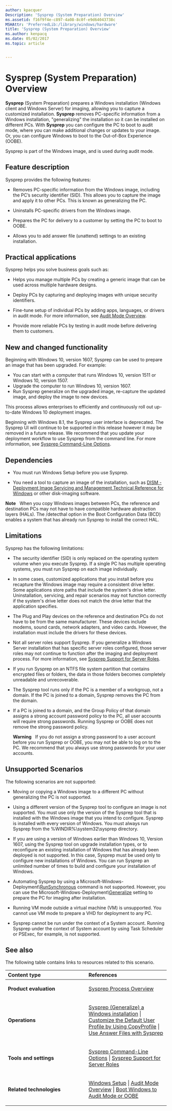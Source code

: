 ```yaml
---
author: kpacquer
Description: 'Sysprep (System Preparation) Overview'
ms.assetid: f16f9f4e-c897-4a08-8c0f-e9d64043738c
MSHAttr: 'PreferredLib:/library/windows/hardware'
title: 'Sysprep (System Preparation) Overview'
ms.author: kenpacq
ms.date: 05/02/2017
ms.topic: article


---
```


# Sysprep (System Preparation) Overview

**Sysprep** (System Preparation) prepares a Windows installation (Windows client and Windows Server) for imaging, allowing you to capture a customized installation. **Sysprep** removes PC-specific information from a Windows installation, "generalizing" the installation so it can be installed on different PCs. With **Sysprep** you can configure the PC to boot to audit mode, where you can make additional changes or updates to your image. Or, you can configure Windows to boot to the Out-of-Box Experience (OOBE).

Sysprep is part of the Windows image, and is used during audit mode.

## <span id="BKMK_OVER"></span><span id="bkmk_over"></span>Feature description


Sysprep provides the following features:

-   Removes PC-specific information from the Windows image, including the PC’s security identifier (SID). This allows you to capture the image and apply it to other PCs. This is known as generalizing the PC.

-   Uninstalls PC-specific drivers from the Windows image.

-   Prepares the PC for delivery to a customer by setting the PC to boot to OOBE.

-   Allows you to add answer file (unattend) settings to an existing installation.

## <span id="BKMK_APP"></span><span id="bkmk_app"></span>Practical applications


Sysprep helps you solve business goals such as:

-   Helps you manage multiple PCs by creating a generic image that can be used across multiple hardware designs.

-   Deploy PCs by capturing and deploying images with unique security identifiers.

-   Fine-tune setup of individual PCs by adding apps, languages, or drivers in audit mode. For more information, see [Audit Mode Overview](audit-mode-overview.md).

-   Provide more reliable PCs by testing in audit mode before delivering them to customers.

## <span id="BKMK_NEW"></span><span id="bkmk_new"></span>New and changed functionality

Beginning with Windows 10, version 1607, Sysprep can be used to prepare an image that has been upgraded. For example:

- You can start with a computer that runs Windows 10, version 1511 or Windows 10, version 1507.
- Upgrade the computer to run Windows 10, version 1607.
- Run Sysprep generalize on the upgraded image, re-capture the updated image, and deploy the image to new devices.

This process allows enterprises to efficiently and continuously roll out up-to-date Windows 10 deployment images. 

Beginning with Windows 8.1, the Sysprep user interface is deprecated. The Sysprep UI will continue to be supported in this release however it may be removed in a future release. We recommend that you update your deployment workflow to use Sysprep from the command line. For more information, see [Sysprep Command-Line Options](sysprep-command-line-options.md).

## <span id="Dependencies"></span><span id="dependencies"></span><span id="DEPENDENCIES"></span>Dependencies


-   You must run Windows Setup before you use Sysprep.

-   You need a tool to capture an image of the installation, such as [DISM - Deployment Image Servicing and Management Technical Reference for Windows](dism---deployment-image-servicing-and-management-technical-reference-for-windows.md) or other disk-imaging software.

**Note**  
When you copy Windows images between PCs, the reference and destination PCs may not have to have compatible hardware abstraction layers (HALs). The /detecthal option in the Boot Configuration Data (BCD) enables a system that has already run Sysprep to install the correct HAL.

 

## <span id="bkmk_4"></span><span id="BKMK_4"></span>Limitations


Sysprep has the following limitations:

-   The security identifier (SID) is only replaced on the operating system volume when you execute Sysprep. If a single PC has multiple operating systems, you must run Sysprep on each image individually.

-   In some cases, customized applications that you install before you recapture the Windows image may require a consistent drive letter. Some applications store paths that include the system's drive letter. Uninstallation, servicing, and repair scenarios may not function correctly if the system's drive letter does not match the drive letter that the application specifies.

-   The Plug and Play devices on the reference and destination PCs do not have to be from the same manufacturer. These devices include modems, sound cards, network adapters, and video cards. However, the installation must include the drivers for these devices.

-   Not all server roles support Sysprep. If you generalize a Windows Server installation that has specific server roles configured, those server roles may not continue to function after the imaging and deployment process. For more information, see [Sysprep Support for Server Roles](sysprep-support-for-server-roles.md).

-   If you run Sysprep on an NTFS file system partition that contains encrypted files or folders, the data in those folders becomes completely unreadable and unrecoverable.

-   The Sysprep tool runs only if the PC is a member of a workgroup, not a domain. If the PC is joined to a domain, Sysprep removes the PC from the domain.

-   If a PC is joined to a domain, and the Group Policy of that domain assigns a strong account password policy to the PC, all user accounts will require strong passwords. Running Sysprep or OOBE does not remove the strong password policy.

    **Warning**  
    If you do not assign a strong password to a user account before you run Sysprep or OOBE, you may not be able to log on to the PC. We recommend that you always use strong passwords for your user accounts.

     

## <span id="bkmk_3"></span><span id="BKMK_3"></span>Unsupported Scenarios


The following scenarios are not supported:

-   Moving or copying a Windows image to a different PC without generalizing the PC is not supported.

-   Using a different version of the Sysprep tool to configure an image is not supported. You must use only the version of the Sysprep tool that is installed with the Windows image that you intend to configure. Sysprep is installed with every version of Windows. You must always run Sysprep from the %WINDIR%\\system32\\sysprep directory.

-   If you are using a version of Windows earlier than Windows 10, Version 1607, using the Sysprep tool on upgrade installation types, or to reconfigure an existing installation of Windows that has already been deployed is not supported. In this case, Sysprep must be used only to configure new installations of Windows. You can run Sysprep an unlimited number of times to build and configure your installation of Windows.

-   Automating Sysprep by using a Microsoft-Windows-Deployment\\[RunSynchronous](http://go.microsoft.com/fwlink/?LinkId=286336) command is not supported. However, you can use the Microsoft-Windows-Deployment\\[Generalize](http://go.microsoft.com/fwlink/?LinkId=286337) setting to prepare the PC for imaging after installation.

-   Running VM mode outside a virtual machine (VM) is unsupported. You cannot use VM mode to prepare a VHD for deployment to any PC.

-   Sysprep cannot be run under the context of a System account. Running Sysprep under the context of System account by using Task Scheduler or PSExec, for example, is not supported.

## <span id="BKMK_LINKS"></span><span id="bkmk_links"></span>See also


The following table contains links to resources related to this scenario.

<table>
<colgroup>
<col width="50%" />
<col width="50%" />
</colgroup>
<thead>
<tr class="header">
<th align="left">Content type</th>
<th align="left">References</th>
</tr>
</thead>
<tbody>
<tr class="odd">
<td align="left"><p><strong>Product evaluation</strong></p></td>
<td align="left"><p><a href="sysprep-process-overview.md" data-raw-source="[Sysprep Process Overview](sysprep-process-overview.md)">Sysprep Process Overview</a></p></td>
</tr>
<tr class="even">
<td align="left"><p><strong>Operations</strong></p></td>
<td align="left"><p><a href="sysprep--generalize--a-windows-installation.md" data-raw-source="[Sysprep (Generalize) a Windows installation](sysprep--generalize--a-windows-installation.md)">Sysprep (Generalize) a Windows installation</a> | <a href="customize-the-default-user-profile-by-using-copyprofile.md" data-raw-source="[Customize the Default User Profile by Using CopyProfile](customize-the-default-user-profile-by-using-copyprofile.md)">Customize the Default User Profile by Using CopyProfile</a> | <a href="use-answer-files-with-sysprep.md" data-raw-source="[Use Answer Files with Sysprep](use-answer-files-with-sysprep.md)">Use Answer Files with Sysprep</a></p></td>
</tr>
<tr class="odd">
<td align="left"><p><strong>Tools and settings</strong></p></td>
<td align="left"><p><a href="sysprep-command-line-options.md" data-raw-source="[Sysprep Command-Line Options](sysprep-command-line-options.md)">Sysprep Command-Line Options</a> | <a href="sysprep-support-for-server-roles.md" data-raw-source="[Sysprep Support for Server Roles](sysprep-support-for-server-roles.md)">Sysprep Support for Server Roles</a></p></td>
</tr>
<tr class="even">
<td align="left"><p><strong>Related technologies</strong></p></td>
<td align="left"><p><a href="http://microsoft.com" data-raw-source="[Windows Setup](http://microsoft.com)">Windows Setup</a> | <a href="audit-mode-overview.md" data-raw-source="[Audit Mode Overview](audit-mode-overview.md)">Audit Mode Overview</a> | <a href="boot-windows-to-audit-mode-or-oobe.md" data-raw-source="[Boot Windows to Audit Mode or OOBE](boot-windows-to-audit-mode-or-oobe.md)">Boot Windows to Audit Mode or OOBE</a></p></td>
</tr>
</tbody>
</table>

 

 

 






